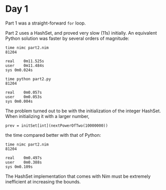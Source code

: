 # Day 1

Part 1 was a straight-forward `for` loop.

Part 2 uses a HashSet, and proved very slow (11s) initially. An equivalent Python solution was faster by several orders of magnitude:

```
time nimc part2.nim 
81204

real    0m11.525s
user    0m11.484s
sys 0m0.024s
```

```
time python part2.py 
81204

real    0m0.057s
user    0m0.053s
sys 0m0.004s
```

The problem turned out to be with the initialization of the integer HashSet. When initializing it with a larger number, 

```
prev = initSet[int](nextPowerOfTwo(10000000))
```

the time compared better with that of Python:

```
time nimc part2.nim 
81204

real    0m0.497s
user    0m0.388s
sys 0m0.109s
```

The HashSet implementation that comes with Nim must be extremely inefficient at increasing the bounds.